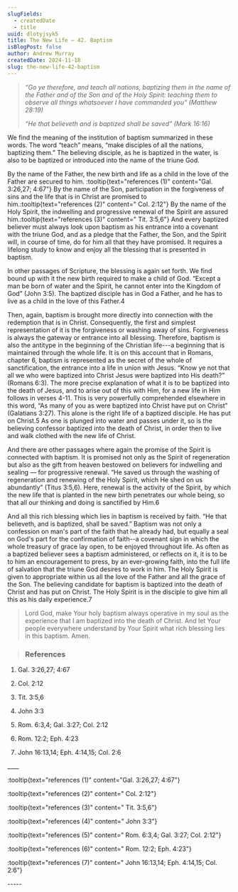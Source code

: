 ```yaml
---
slugFields:
  - createdDate
  - title
uuid: dlotyjsyk5
title: The New Life – 42. Baptism
isBlogPost: false
author: Andrew Murray
createdDate: 2024-11-18
slug: the-new-life-42-baptism
---
```

> *“Go ye therefore, and teach all nations, baptizing them in the name of the Father and of the Son and of the Holy Spirit: teaching them to observe all things whatsoever I have commanded you” (Matthew 28:19)*
>
> *“He that believeth and is baptized shall be saved” (Mark 16:16)*

We find the meaning of the institution of baptism summarized in these words. The word “teach” means, “make disciples of all the nations, baptizing them.” The believing disciple, as he is baptized in the water, is also to be baptized or introduced into the name of the triune God.

By the name of the Father, the new birth and life as a child in the love of the Father are secured to him. :tooltip{text="references (1)" content="Gal. 3:26,27; 4:67"} By the name of the Son, participation in the forgiveness of sins and the life that is in Christ are promised to him.:tooltip{text="references (2)" content=" Col. 2:12"} By the name of the Holy Spirit, the indwelling and progressive renewal of the Spirit are assured him.:tooltip{text="references (3)" content=" Tit. 3:5,6"} And every baptized believer must always look upon baptism as his entrance into a covenant with the triune God, and as a pledge that the Father, the Son, and the Spirit will, in course of time, do for him all that they have promised. It requires a lifelong study to know and enjoy all the blessing that is presented in baptism.

In other passages of Scripture, the blessing is again set forth. We find bound up with it the new birth required to make a child of God. “Except a man be born of water and the Spirit, he cannot enter into the Kingdom of God” (John 3:5). The baptized disciple has in God a Father, and he has to live as a child in the love of this Father.4

Then, again, baptism is brought more directly into connection with the redemption that is in Christ. Consequently, the first and simplest representation of it is the forgiveness or washing away of sins. Forgiveness is always the gateway or entrance into all blessing. Therefore, baptism is also the antitype in the beginning of the Christian life---a beginning that is maintained through the whole life. It is on this account that in Romans, chapter 6, baptism is represented as the secret of the whole of sanctification, the entrance into a life in union with Jesus. “Know ye not that all we who were baptized into Christ Jesus were baptized into His death?” (Romans 6:3). The more precise explanation of what it is to be baptized into the death of Jesus, and to arise out of this with Him, for a new life in Him follows in verses 4-11. This is very powerfully comprehended elsewhere in this word, “As many of you as were baptized into Christ have put on Christ” (Galatians 3:27). This alone is the right life of a baptized disciple. He has put on Christ.5 As one is plunged into water and passes under it, so is the believing confessor baptized into the death of Christ, in order then to live and walk clothed with the new life of Christ.

And there are other passages where again the promise of the Spirit is connected with baptism. It is promised not only as the Spirit of regeneration but also as the gift from heaven bestowed on believers for indwelling and sealing — for progressive renewal. “He saved us through the washing of regeneration and renewing of the Holy Spirit, which He shed on us abundantly” (Titus 3:5,6). Here, renewal is the activity of the Spirit, by which the new life that is planted in the new birth penetrates our whole being, so that all our thinking and doing is sanctified by Him.6

And all this rich blessing which lies in baptism is received by faith. “He that believeth, and is baptized, shall be saved.” Baptism was not only a confession on man's part of the faith that he already had, but equally a seal on God's part for the confirmation of faith--a covenant sign in which the whole treasury of grace lay open, to be enjoyed throughout life. As often as a baptized believer sees a baptism administered, or reflects on it, it is to be to him an encouragement to press, by an ever-growing faith, into the full life of salvation that the triune God desires to work in him. The Holy Spirit is given to appropriate within us all the love of the Father and all the grace of the Son. The believing candidate for baptism is baptized into the death of Christ and has put on Christ. The Holy Spirit is in the disciple to give him all this as his daily experience.7

> Lord God, make Your holy baptism always operative in my soul as the experience that I am baptized into the death of Christ. And let Your people everywhere understand by Your Spirit what rich blessing lies in this baptism. Amen.



> ###  
>
> ### References

1. Gal. 3:26,27; 4:67

2. Col. 2:12

3. Tit. 3:5,6

4. John 3:3

5. Rom. 6:3,4; Gal. 3:27; Col. 2:12

6. Rom. 12:2; Eph. 4:23

7. John 16:13,14; Eph. 4:14,15; Col. 2:6

\_\_\_\_

:tooltip{text="references (1)" content="Gal. 3:26,27; 4:67"}

:tooltip{text="references (2)" content=" Col. 2:12"}

:tooltip{text="references (3)" content=" Tit. 3:5,6"}

:tooltip{text="references (4)" content=" John 3:3"}

:tooltip{text="references (5)" content=" Rom. 6:3,4; Gal. 3:27; Col. 2:12"}

:tooltip{text="references (6)" content=" Rom. 12:2; Eph. 4:23"}

:tooltip{text="references (7)" content=" John 16:13,14; Eph. 4:14,15; Col. 2:6"}

\-----

